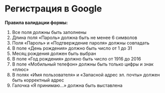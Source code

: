 # Регистрация в Google

**Правила валидации формы:**

1. Все поля должны быть заполнены
2. Длина поля «Пароль» должна быть не менее 6 символов
3. Поля «Пароль» и «Подтверждение пароля» должны совпадать
4. В поле «День рождения» должно быть число от 1 до 31
5. Месяц рождения должен быть выбран
6. В поле «Год рождения» должно быть число от 1916 до 2016
7. В поле «Мобильный телефон» должны быть только цифры и знак «плюс»
8. В полях «Имя пользователя» и «Запасной адрес эл. почты» должен быть корректный адрес
9. Галочка «Я принимаю...» должна быть выставлена
